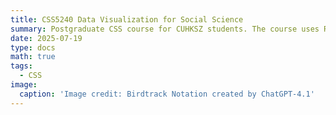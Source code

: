```yaml
---
title: CSS5240 Data Visualization for Social Science
summary: Postgraduate CSS course for CUHKSZ students. The course uses R to plot all sorts of plots commonly used in social science.
date: 2025-07-19
type: docs
math: true
tags:
  - CSS
image:
  caption: 'Image credit: Birdtrack Notation created by ChatGPT-4.1'
---
```

